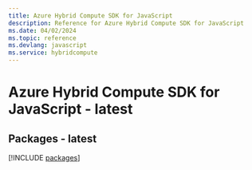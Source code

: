 ```yaml
---
title: Azure Hybrid Compute SDK for JavaScript
description: Reference for Azure Hybrid Compute SDK for JavaScript
ms.date: 04/02/2024
ms.topic: reference
ms.devlang: javascript
ms.service: hybridcompute
---
```

# Azure Hybrid Compute SDK for JavaScript - latest
## Packages - latest
[!INCLUDE [packages](hybrid-compute-index.md)]